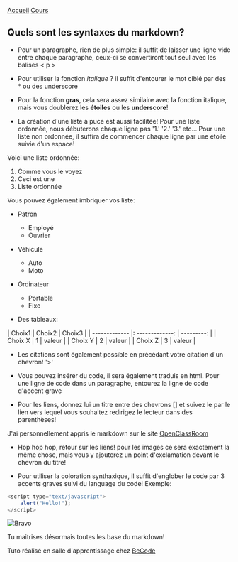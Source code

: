 [Accueil](test.md) [Cours](2.md)


Quels sont les syntaxes du markdown?
-------------------------------------

* Pour un paragraphe, rien de plus simple: il suffit de laisser une ligne vide entre chaque paragraphe, ceux-ci se convertiront tout seul avec les balises < p >
    

* Pour utiliser la fonction *italique* ? il suffit d'entourer le mot ciblé par des * ou des underscore

* Pour la fonction **gras**, cela sera assez similaire avec la fonction italique, mais vous doublerez les **étoiles** ou les __underscore__!

* La création d'une liste à puce est aussi facilitée! Pour une liste ordonnée, nous débuterons chaque ligne pas '1.' '2.' '3.' etc... Pour une liste non ordonnée, il suffira de commencer chaque ligne par une étoile suivie d'un espace!

Voici une liste ordonnée:

1. Comme vous le voyez
2. Ceci est une 
3. Liste ordonnée

Vous pouvez également imbriquer vos liste: 

* Patron
    * Employé
    * Ouvrier
* Véhicule
    * Auto
    * Moto
* Ordinateur
    * Portable
    * Fixe
    

* Des tableaux: 

| Choix1     |     Choix2    |   Choix3 |
| ------------- |: -------------: | ---------: |
| Choix X     |        1        |     valeur |
| Choix Y        |        2        |      valeur |
| Choix Z      |        3        |      valeur |

* Les citations sont également possible en précédant votre citation d'un chevron! '>'

* Vous pouvez insérer du code, il sera également traduis en html. Pour une ligne de code dans un paragraphe, entourez la ligne de code d'accent grave

* Pour les liens, donnez lui un titre entre des chevrons [] et suivez le par le lien vers lequel vous souhaitez redirigez le lecteur dans des parenthèses! 

J'ai personnellement appris le markdown sur le site [OpenClassRoom](https://openclassrooms.com/fr/courses/1304236-redigez-en-markdown) 

* Hop hop hop, retour sur les liens! pour les images ce sera exactement la même chose, mais vous y ajouterez un point d'exclamation devant le chevron du titre!

* Pour utiliser la coloration synthaxique, il suffit d'englober le code par 3 accents graves  suivi du language du code! Exemple:

``` javascript 
<script type="text/javascript">
    alert("Hello!");
</script>
```

![Bravo](https://media3.giphy.com/media/ytTYwIlbD1FBu/giphy.gif)

Tu maitrises désormais toutes les base du markdown!

Tuto réalisé en salle d'apprentissage chez [BeCode](https://www.becode.org/)